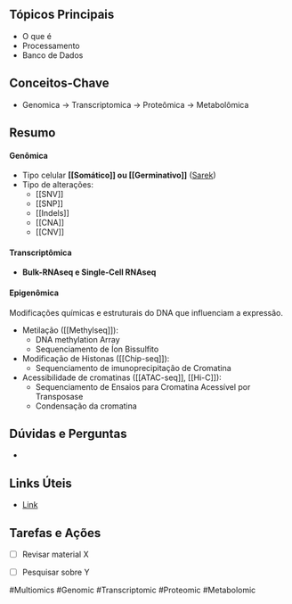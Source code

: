 ## Tópicos Principais
- O que é
- Processamento
- Banco de Dados

## Conceitos-Chave
- Genomica -> Transcriptomica -> Proteômica -> Metabolômica

## Resumo

#### Genômica
 - Tipo celular **[[Somático]] ou [[Germinativo]]** ([Sarek](https://nf-co.re/sarek/3.2.3/))
 - Tipo de alterações:
	 - [[SNV]]
	 - [[SNP]]
	 - [[Indels]]
	 - [[CNA]]
	 - [[CNV]]
#### Transcriptômica
- **Bulk-RNAseq e Single-Cell RNAseq**

#### Epigenômica
Modificações químicas e estruturais do DNA que influenciam a expressão.
- Metilação ([[Methylseq]]):
	- DNA methylation Array
	- Sequenciamento de Íon Bissulfito
- Modificação de Histonas ([[Chip-seq]]):
	- Sequenciamento de imunoprecipitação de Cromatina
- Acessibilidade de cromatinas ([[ATAC-seq]], [[Hi-C]]):
	- Sequenciamento de Ensaios para Cromatina Acessível por Transposase 
	- Condensação da cromatina

## Dúvidas e Perguntas
- 

## Links Úteis
- [Link](#Link)

## Tarefas e Ações
- [ ] Revisar material X
- [ ] Pesquisar sobre Y


#Multiomics #Genomic #Transcriptomic #Proteomic #Metabolomic